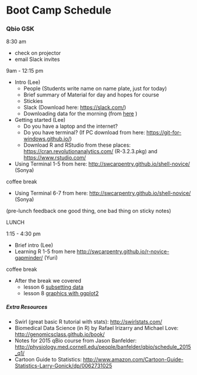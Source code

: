 # Boot Camp Schedule
### Qbio GSK

8:30 am
- check on projector
- email Slack invites

9am - 12:15 pm
- Intro (Lee)
    - People (Students write name on name plate, just for today)
    - Brief summary of Material for day and hopes for course
    - Stickies
    - Slack (Download here: https://slack.com/)
    - Downloading data for the morning (from [here](https://github.com/swcarpentry/shell-novice/blob/gh-pages/data/shell-novice-data.zip?raw=true) )
 - Getting started (Lee)
    - Do you have a laptop and the internet? 
    - Do you have terminal? (If PC download from here: https://git-for-windows.github.io/)
    - Download R and RStudio from these places: https://cran.revolutionanalytics.com/ (R-3.2.3.pkg) and https://www.rstudio.com/
- Using Terminal 1-5 from here: http://swcarpentry.github.io/shell-novice/ (Sonya)

coffee break

- Using Terminal 6-7 from here: http://swcarpentry.github.io/shell-novice/ (Sonya)

(pre-lunch feedback one good thing, one bad thing on sticky notes)

LUNCH

1:15 - 4:30 pm
- Brief intro (Lee)
- Learning R 1-5 from here http://swcarpentry.github.io/r-novice-gapminder/ (Yuri)

coffee break

- After the break we covered 
    - lesson 6 [subsetting data](http://swcarpentry.github.io/r-novice-gapminder/06-data-subsetting/)
    - lesson 8 [graphics with ggplot2](http://swcarpentry.github.io/r-novice-gapminder/08-plot-ggplot2/)

##### Extra Resources
- Swirl (great basic R tutorial with stats): http://swirlstats.com/
- Biomedical Data Science (in R) by Rafael Irizarry and Michael Love: http://genomicsclass.github.io/book/
- Notes for 2015 qBio course from Jason Banfelder: http://physiology.med.cornell.edu/people/banfelder/qbio/schedule_2015_q1/
- Cartoon Guide to Statistics: http://www.amazon.com/Cartoon-Guide-Statistics-Larry-Gonick/dp/0062731025
